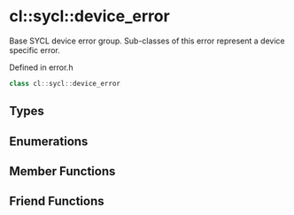 ---
---
# cl::sycl::device_error

Base SYCL device error group. Sub-classes of this error represent a device specific error. 

Defined in error.h

```cpp
class cl::sycl::device_error
```

## Types

## Enumerations

## Member Functions


## Friend Functions

